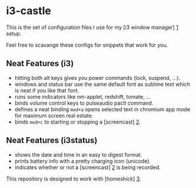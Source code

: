 # i3-castle
This is the set of configuration files I use for my [i3 window manager] [1] setup.

Feel free to scavange these configs for snippets that work for you.

## Neat Features (i3)
- hitting both alt keys gives you power commands (lock, suspend, ...).
- windows and status bar use the same default font as sublime text which is neat if you like that font.
- runs some indicators like nm-applet, redshift, tomate, ...
- binds volume control keys to pulseaudio pactl command.
- defines a neat binding `mod+a` opens selected text in chromium app mode for maximum screen real estate.
- binds `mod+c` to starting or stopping a [screencast] [2].

## Neat Features (i3status)
- shows the date and time in an easy to digest format.
- prints battery info with a pretty charging icon (unicode).
- indicates whether or not a [screencast] [2] is being recorded.

This repository is designed to work with [homeshick] [3].


[1]: https://i3wm.org
[2]: https://github.com/allonhadaya/bin-castle/blob/master/home/bin/screencast
[3]: https://github.com/andsens/homeshick
